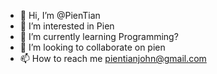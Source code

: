 - 👋 Hi, I’m @PienTian
- 👀 I’m interested in Pien
- 🌱 I’m currently learning Programming?
- 💞️ I’m looking to collaborate on pien
- 📫 How to reach me pientianjohn@gmail.com

<!---
PienTian/PienTian is a ✨ special ✨ repository because its `README.md` (this file) appears on your GitHub profile.
You can click the Preview link to take a look at your changes.
--->
